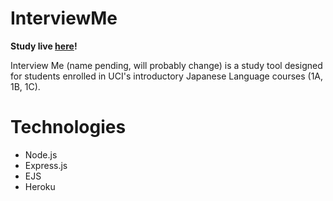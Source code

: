 # InterviewMe

<b> Study live [here](https://japanese-1a-practice-bot.herokuapp.com/)! </b>

Interview Me (name pending, will probably change) is a study tool designed for students enrolled in UCI's introductory Japanese Language courses (1A, 1B, 1C).

# Technologies
* Node.js
* Express.js
* EJS
* Heroku
